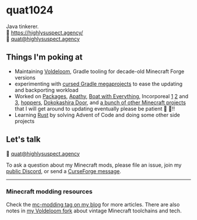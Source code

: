 # quat1024

Java tinkerer.  
🐉 https://highlysuspect.agency/  
📨 [quat@highlysuspect.agency](mailto:quat@highlysuspect.agency)

## Things I'm poking at

* Maintaining [Voldeloom](https://github.com/CrackedPolishedBlackstoneBricksMC/voldeloom), Gradle tooling for decade-old Minecraft Forge versions
* experimenting with [cursed Gradle megaprojects](https://github.com/quat1024/AutoThirdPerson) to ease the updating and backporting workload
* Worked on [Packages](https://github.com/quat1024/packages), [Apathy](https://www.curseforge.com/minecraft/mc-mods/apathy-mod), [Boat with Everything](https://github.com/quat1024/boat-with-everything), Incorporeal [1](https://github.com/quat1024/incorporeal) [2](https://github.com/quat1024/incorporeal-2-forge) and [3](https://github.com/quat1024/incorporeal-3), [hoppers](https://github.com/quat1024/hoppers), [Dokokashira Door](https://github.com/quat1024/dokokashira-door), and [a bunch of other Minecraft projects](https://www.curseforge.com/members/quat1024/projects) that I will get around to updating eventually please be patient :pray: :pray:!!
* Learning [Rust](https://github.com/quat1024/hatchery) by solving Advent of Code and doing some other side projects

## Let's talk

📨 [quat@highlysuspect.agency](mailto:quat@highlysuspect.agency)

To ask a question about my Minecraft mods, please file an issue, join my [public Discord](https://highlysuspect.agency/discord), or send a [CurseForge message](https://www.curseforge.com/members/quat1024/projects).

---

### Minecraft modding resources

Check the [mc-modding tag on my blog](https://highlysuspect.agency/tags/mc-modding/) for more articles. There are also notes in [my Voldeloom fork](https://github.com/CrackedPolishedBlackstoneBricksMC/voldeloom/tree/disaster-time/quat_notes) about vintage Minecraft toolchains and tech.

<!--
**quat1024/quat1024** is a ✨ _special_ ✨ repository because its `README.md` (this file) appears on your GitHub profile.

Here are some ideas to get you started:

- 🔭 I’m currently working on ...
- 🌱 I’m currently learning ...
- 👯 I’m looking to collaborate on ...
- 🤔 I’m looking for help with ...
- 💬 Ask me about ...
- 📫 How to reach me: ...
- 😄 Pronouns: ...
- ⚡ Fun fact: ...
-->
